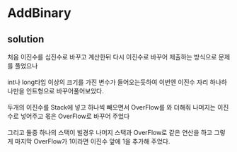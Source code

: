 <h1>AddBinary</h1>
<h2>solution</h2>
처음 이진수를 십진수로 바꾸고 계산한뒤 다시 이진수로 바꾸어 제출하는 방식으로 문제를 풀었으나 <br><br>
int나 long타입 이상의 크기를 가진 변수가 들어오는듯하여 이번엔 이진수 자리 하나하나만을 인트형으로 바꾸어풀어보았다.<br><br>
두개의 이진수를 Stack에 넣고 하나씩 빼오면서 OverFlow를 와 더해줘 나머지는 이진수로 넣어주고 몫은 OverFlow로 바꾸어 주었다 <br><br>
그리고 둘중 하나의 스택이 빌경우 나머지 스택과 OverFlow로 같은 연산을 하고 그렇게 마지막 OverFlow가 1이라면 이진수 앞에 1을 추가해 주었다.<br><br>
